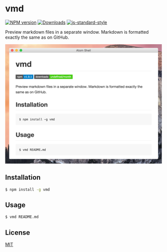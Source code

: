 # vmd
[![NPM version][npm-image]][npm-url]
[![Downloads][downloads-image]][downloads-url]
[![js-standard-style][standard-image]][standard-url]

Preview markdown files in a separate window. Markdown is formatted exactly the
same as on GitHub.

![screenshot](./docs/screenshot.png)

## Installation
```bash
$ npm install -g vmd
```

## Usage
```sh
$ vmd README.md
```

## License
[MIT](https://tldrlegal.com/license/mit-license)

[npm-image]: https://img.shields.io/npm/v/vmd.svg?style=flat-square
[npm-url]: https://npmjs.org/package/vmd
[downloads-image]: http://img.shields.io/npm/dm/vmd.svg?style=flat-square
[downloads-url]: https://npmjs.org/package/vmd
[standard-image]: https://img.shields.io/badge/code%20style-standard-green.svg?style=flat-square
[standard-url]: https://github.com/feross/standard
